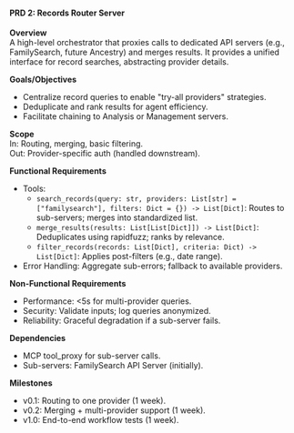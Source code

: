 #### PRD 2: Records Router Server

**Overview**  
A high-level orchestrator that proxies calls to dedicated API servers (e.g., FamilySearch, future Ancestry) and merges results. It provides a unified interface for record searches, abstracting provider details.

**Goals/Objectives**

- Centralize record queries to enable "try-all providers" strategies.
- Deduplicate and rank results for agent efficiency.
- Facilitate chaining to Analysis or Management servers.

**Scope**  
In: Routing, merging, basic filtering.  
Out: Provider-specific auth (handled downstream).

**Functional Requirements**

- Tools:
  - `search_records(query: str, providers: List[str] = ["familysearch"], filters: Dict = {}) -> List[Dict]`: Routes to sub-servers; merges into standardized list.
  - `merge_results(results: List[List[Dict]]) -> List[Dict]`: Deduplicates using rapidfuzz; ranks by relevance.
  - `filter_records(records: List[Dict], criteria: Dict) -> List[Dict]`: Applies post-filters (e.g., date range).
- Error Handling: Aggregate sub-errors; fallback to available providers.

**Non-Functional Requirements**

- Performance: <5s for multi-provider queries.
- Security: Validate inputs; log queries anonymized.
- Reliability: Graceful degradation if a sub-server fails.

**Dependencies**

- MCP tool_proxy for sub-server calls.
- Sub-servers: FamilySearch API Server (initially).

**Milestones**

- v0.1: Routing to one provider (1 week).
- v0.2: Merging + multi-provider support (1 week).
- v1.0: End-to-end workflow tests (1 week).
